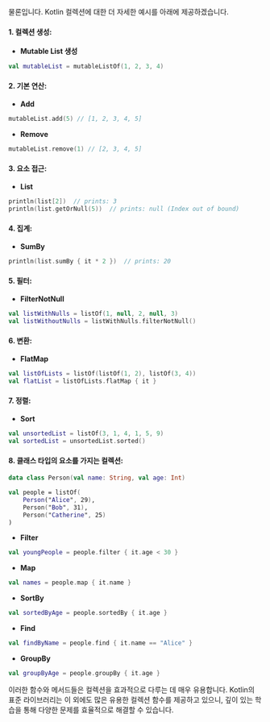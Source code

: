 물론입니다. Kotlin 컬렉션에 대한 더 자세한 예시를 아래에 제공하겠습니다.

#### 1. 컬렉션 생성:

- **Mutable List 생성**

```kotlin
val mutableList = mutableListOf(1, 2, 3, 4)
```

#### 2. 기본 연산:

- **Add**

```kotlin
mutableList.add(5) // [1, 2, 3, 4, 5]
```

- **Remove**

```kotlin
mutableList.remove(1) // [2, 3, 4, 5]
```

#### 3. 요소 접근:

- **List**

```kotlin
println(list[2])  // prints: 3
println(list.getOrNull(5))  // prints: null (Index out of bound)
```

#### 4. 집계:

- **SumBy**

```kotlin
println(list.sumBy { it * 2 })  // prints: 20
```

#### 5. 필터:

- **FilterNotNull**

```kotlin
val listWithNulls = listOf(1, null, 2, null, 3)
val listWithoutNulls = listWithNulls.filterNotNull()
```

#### 6. 변환:

- **FlatMap**

```kotlin
val listOfLists = listOf(listOf(1, 2), listOf(3, 4))
val flatList = listOfLists.flatMap { it }
```

#### 7. 정렬:

- **Sort**

```kotlin
val unsortedList = listOf(3, 1, 4, 1, 5, 9)
val sortedList = unsortedList.sorted()
```

#### 8. 클래스 타입의 요소를 가지는 컬렉션:

```kotlin
data class Person(val name: String, val age: Int)

val people = listOf(
    Person("Alice", 29),
    Person("Bob", 31),
    Person("Catherine", 25)
)
```

- **Filter**

```kotlin
val youngPeople = people.filter { it.age < 30 }
```

- **Map**

```kotlin
val names = people.map { it.name }
```

- **SortBy**

```kotlin
val sortedByAge = people.sortedBy { it.age }
```

- **Find**

```kotlin
val findByName = people.find { it.name == "Alice" }
```

- **GroupBy**

```kotlin
val groupByAge = people.groupBy { it.age }
```

이러한 함수와 메서드들은 컬렉션을 효과적으로 다루는 데 매우 유용합니다. Kotlin의 표준 라이브러리는 이 외에도 많은 유용한 컬렉션 함수를 제공하고 있으니, 깊이 있는 학습을 통해 다양한 문제를 효율적으로 해결할 수 있습니다.
